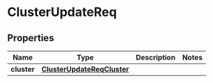 # ClusterUpdateReq

## Properties
Name | Type | Description | Notes
------------ | ------------- | ------------- | -------------
**cluster** | [**ClusterUpdateReqCluster**](ClusterUpdateReqCluster.md) |  | 
